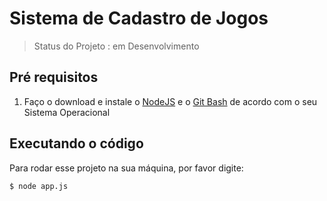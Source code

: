 <h1>Sistema de Cadastro de Jogos</h1>

>Status do Projeto : em Desenvolvimento

## Pré requisitos

1. Faço o download e instale o [NodeJS](https://nodejs.org/pt-br/download/current) e o [Git Bash](https://git-scm.com/download/win) de acordo com o seu Sistema Operacional

## Executando o código

Para rodar esse projeto na sua máquina, por favor digite:

```
$ node app.js
```
